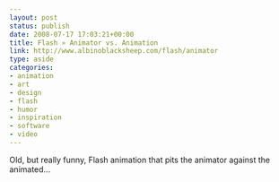 ```yaml
---
layout: post
status: publish
date: 2008-07-17 17:03:21+00:00
title: Flash » Animator vs. Animation
link: http://www.albinoblacksheep.com/flash/animator
type: aside
categories:
- animation
- art
- design
- flash
- humor
- inspiration
- software
- video
---
```


Old, but really funny, Flash animation that pits the animator against the animated...
